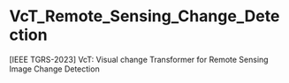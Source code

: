# VcT_Remote_Sensing_Change_Detection
[IEEE TGRS-2023] VcT: Visual change Transformer for Remote Sensing Image Change Detection
